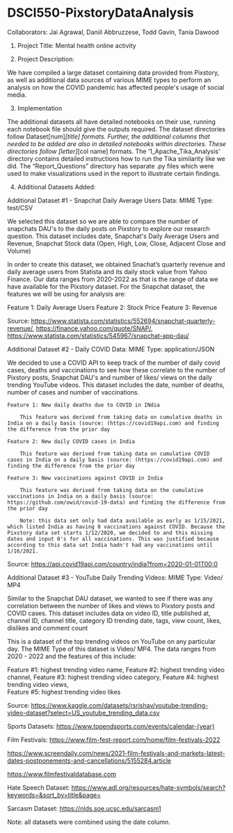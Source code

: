 # DSCI550-PixstoryDataAnalysis

Collaborators: Jai Agrawal, Daniil Abbruzzese, Todd Gavin, Tania Dawood

1. Project Title: Mental health online activity 

2. Project Description: 

We have compiled a large dataset containing data provided from Pixstory, as well as additional data sources of various MIME types to perform an analysis on how the COVID pandemic has affected people's usage of social media. 

3. Implementation

The additional datasets all have detailed notebooks on their use, running each notebook file should give the outputs required. The dataset directories follow Dataset[num]_[title] formats. Further, the additional columns that needed to be added are also in detailed notebooks within directories. These directories follow [letter]_[col name] formats. The ‘1_Apache_Tika_Analysis’ directory contains detailed instructions how to run the Tika similarity like we did. The “Report_Questions” directory has separate .py files which were used to make visualizations used in the report to illustrate certain findings. 

4. Additional Datasets Added:

Additional Dataset #1 - Snapchat Daily Average Users Data: 
MIME Type: test/CSV 

We selected this dataset so we are able to compare the number of snapchats DAU's to the daily posts on Pixstory to explore our research question. This dataset includes date, Snapchat's Daily Average Users and Revenue, Snapchat Stock data (Open, High, Low, Close, Adjacent Close and Volume)

In order to create this dataset, we obtained Snachat’s quarterly revenue and daily average users from Statista and its daily stock value from Yahoo Finance. Our data ranges from 2020-2022 as that is the range of data we have available for the Pixstory dataset. For the Snapchat dataset, the features we will be using for analysis are: 

Feature 1: Daily Average Users
Feature 2: Stock Price
Feature 3: Revenue

Source:  https://www.statista.com/statistics/552694/snapchat-quarterly-revenue/, https://finance.yahoo.com/quote/SNAP/, https://www.statista.com/statistics/545967/snapchat-app-dau/

Additional Dataset #2 - Daily COVID Data: 
MIME Type: application/JSON 

We decided to use a COVID API to keep track of the number of daily covid cases, deaths and vaccinations to see how these correlate to the number of Pixstory posts, Snapchat DAU's and number of likes/ views on the daily trending YouTube videos. This dataset includes the date, number of deaths, number of cases and number of vaccinations. 

    Feature 1: New daily deaths due to COVID in INdia 

        This feature was derived from taking data on cumulative deaths in India on a daily basis (source: (https://covid19api.com) and finding the difference from the prior day

    Feature 2: New daily COVID cases in India 
        
        This feature was derived from taking data on cumulative COVID cases in India on a daily basis (source: (https://covid19api.com) and finding the difference from the prior day

    Feature 3: New vaccinations against COVID in India
        
        This feature was derived from taking data on the cumulative vaccinations in India on a daily basis (source: https://github.com/owid/covid-19-data) and finding the difference from the prior day

        Note: this data set only had data available as early as 1/15/2021, which listed India as having 0 vaccinations against COVID. Because the Pixstory data set starts 1/12/2020, we decided to and this missing dates and input 0's for all vaccinations. This was justified because according to this data set India hadn't had any vaccinations until 1/16/2021.  
 
Source: https://api.covid19api.com/country/india?from=2020-01-01T00:0

Additional Dataset #3 - YouTube Daily Trending Videos:
MIME Type: Video/ MP4

Similar to the Snapchat DAU dataset, we wanted to see if there was any correlation between the number of likes and views to Pixstory posts and COVID cases. This dataset includes data on video ID, title	published at, channel ID, channel title, category ID trending date, tags, view count, likes, dislikes and comment count

This is a dataset of the top trending videos on YouTube on any particular day. The MIME Type of this dataset is Video/ MP4. The data ranges from 2020 - 2022 and the features of this include: 

Feature #1: highest trending video name, 
Feature #2: highest trending video channel, 
Feature #3: highest trending video category, 
Feature #4: highest trending video views,  
Feature #5: highest trending video likes 

Source: https://www.kaggle.com/datasets/rsrishav/youtube-trending-video-dataset?select=US_youtube_trending_data.csv

Sports Datasets: 
https://www.topendsports.com/events/calendar-{year}

Film Festivals: 
https://www.film-fest-report.com/home/film-festivals-2022

https://www.screendaily.com/news/2021-film-festivals-and-markets-latest-dates-postponements-and-cancellations/5155284.article

https://www.filmfestivaldatabase.com

Hate Speech Dataset: 
https://www.adl.org/resources/hate-symbols/search?keywords=&sort_by=title&page=

Sarcasm Dataset: 
https://nlds.soe.ucsc.edu/sarcasm1

Note: all datasets were combined using the date column. 
